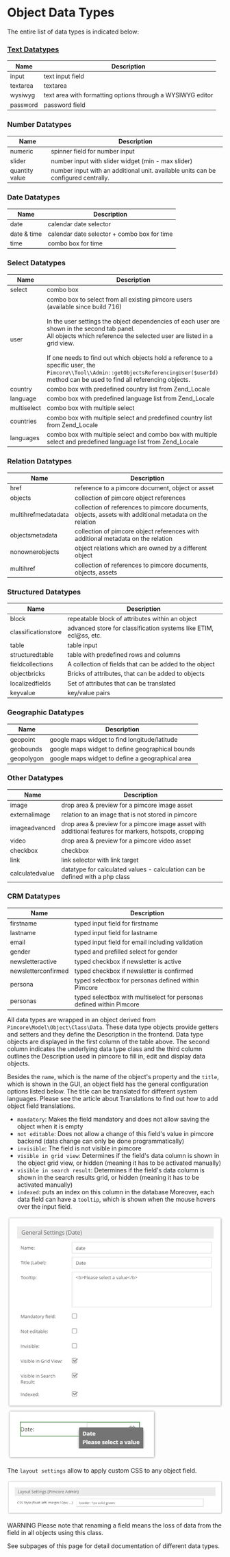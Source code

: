 # Object Data Types


The entire list of data types is indicated below:

### [Text Datatypes](./01_Text_Types.md)

| Name                     | Description                                                                                                                                                                                                                                                                                                                                                                                                                                                                    |
|--------------------------|---------------------------------------------------------------------------------------------------------------------------------------------------------------------------------------------------------------------------------------------------------------------------------------------------------------------------------------------------------------------------------------------------------------------------------------------------------------------------------|
| input                    | text input field                                                                                                                                                                                                                                                                                                                                                                                                                                                                |
| textarea                 | textarea                                                                                                                                                                                                                                                                                                                                                                                                                                                                        |
| wysiwyg                  | text area with formatting options through a WYSIWYG editor                                                                                                                                                                                                                                                                                                                                                                                                                      |
| password                 | password field                                                                                                                                                                                                                                                                                                                                                                                                                                                                  |


### Number Datatypes

| Name                     | Description                                                                                                                                                                                                                                                                                                                                                                                                                                                                    |
|--------------------------|---------------------------------------------------------------------------------------------------------------------------------------------------------------------------------------------------------------------------------------------------------------------------------------------------------------------------------------------------------------------------------------------------------------------------------------------------------------------------------|
| numeric                  | spinner field for number input                                                                                                                                                                                                                                                                                                                                                                                                                                                  |
| slider                   | number input with slider widget (min - max slider)                                                                                                                                                                                                                                                                                                                                                                                                                              |
| quantity value           | number input with an additional unit. available units can be configured centrally.  |


### Date Datatypes

| Name                     | Description                                                                                                                                                                                                                                                                                                                                                                                                                                                                    |
|--------------------------|---------------------------------------------------------------------------------------------------------------------------------------------------------------------------------------------------------------------------------------------------------------------------------------------------------------------------------------------------------------------------------------------------------------------------------------------------------------------------------|
| date                     | calendar date selector                                                                                                                                                                                                                                                                                                                                                                                                                                                          |
| date & time              | calendar date selector + combo box for time                                                                                                                                                                                                                                                                                                                                                                                                                                     |
| time                     | combo box for time                                                                                                                                                                                                                                                                                                                                                                                                                                     |


### Select Datatypes

| Name                     | Description                                                                                                                                                                                                                                                                                                                                                                                                                                                                    |
|--------------------------|---------------------------------------------------------------------------------------------------------------------------------------------------------------------------------------------------------------------------------------------------------------------------------------------------------------------------------------------------------------------------------------------------------------------------------------------------------------------------------|
| select                   | combo box                                                                                                                                                                                                                                                                                                                                                                                                                                                                       |
| user                     | combo box to select from all existing pimcore users (available since build 716) </br></br>In the user settings the object dependencies of each user are shown in the second tab panel.</br>All objects which reference the selected user are listed in a grid view.</br></br>If one needs to find out which objects hold a reference to a specific user, the ```Pimcore\\Tool\\Admin::getObjectsReferencingUser($userId)``` method can be used to find all referencing objects. |
| country                  | combo box with predefined country list from Zend_Locale                                                                                                                                                                                                                                                                                                                                                                                                                         |
| language                 | combo box with predefined language list from Zend_Locale                                                                                                                                                                                                                                                                                                                                                                                                                        |
| multiselect              | combo box with multiple select                                                                                                                                                                                                                                                                                                                                                                                                                                                  |
| countries                | combo box with multiple select and predefined country list from Zend_Locale                                                                                                                                                                                                                                                                                                                                                                                                                         |
| languages                | combo box with multiple select and combo box with multiple select and predefined language list from Zend_Locale                                                                                                                                                                                                                                                                                                                                                                 |


### Relation Datatypes

| Name                     | Description                                                                                                                                                                                                                                                                                                                                                                                                                                                                    |
|--------------------------|---------------------------------------------------------------------------------------------------------------------------------------------------------------------------------------------------------------------------------------------------------------------------------------------------------------------------------------------------------------------------------------------------------------------------------------------------------------------------------|
| href                     | reference to a pimcore document, object or asset                                                                                                                                                                                                                                                                                                                                                                                                                                |
| objects                  | collection of pimcore object references                                                                                                                                                                                                                                                                                                                                                                                                                                         |
| multihrefmedatadata      | collection of references to pimcore documents, objects, assets with additional metadata on the relation                                                                                                                                                                                                                                                                                                                                                                                                                 |
| objectsmetadata          | collection of pimcore object references with additional metadata on the relation                                                                                                                                                                                                                                                                                                                                                                                                                                        |
| nonownerobjects          | object relations which are owned by a different object                                                                                                                                                                                                                                                                                                                                                                                                                          |
| multihref                | collection of references to pimcore documents, objects, assets                                                                                                                                                                                                                                                                                                                                                                                                                  |


### Structured Datatypes

| Name                     | Description                                                                                                                                                                                                                                                                                                                                                                                                                                                                    |
|--------------------------|---------------------------------------------------------------------------------------------------------------------------------------------------------------------------------------------------------------------------------------------------------------------------------------------------------------------------------------------------------------------------------------------------------------------------------------------------------------------------------|
| block                    | repeatable block of attributes within an object                                                                                                                                                                                                                                                                                                                                                                                                                                                                        |
| classificationstore      | advanced store for classification systems like ETIM, ecl@ss, etc. |
| table                    | table input                                                                                                                                                                                                                                                                                                                                                                                                                                                                     |
| structuredtable          | table with predefined rows and columns  |
| fieldcollections         | A collection of fields that can be added to the object                                                                                                                                                                                                                                                                                                                                                                                                                                                         |
| objectbricks             | Bricks of attributes, that can be added to objects | 
| localizedfields          | Set of attributes that can be translated |
| keyvalue                 | key/value pairs                                                                                                                                                                                                                                                                                                                                                                                                                                                                 |


### Geographic Datatypes

| Name                     | Description                                                                                                                                                                                                                                                                                                                                                                                                                                                                    |
|--------------------------|---------------------------------------------------------------------------------------------------------------------------------------------------------------------------------------------------------------------------------------------------------------------------------------------------------------------------------------------------------------------------------------------------------------------------------------------------------------------------------|
| geopoint                 | google maps widget to find longitude/latitude                                                                                                                                                                                                                                                                                                                                                                                                                                   |
| geobounds                | google maps widget to define geographical bounds                                                                                                                                                                                                                                                                                                                                                                                                                                |
| geopolygon               | google maps widget to define a geographical area                                                                                                                                                                                                                                                                                                                                                                                                                                |


### Other Datatypes

| Name                     | Description                                                                                                                                                                                                                                                                                                                                                                                                                                                                    |
|--------------------------|---------------------------------------------------------------------------------------------------------------------------------------------------------------------------------------------------------------------------------------------------------------------------------------------------------------------------------------------------------------------------------------------------------------------------------------------------------------------------------|
| image                    | drop area & preview for a pimcore image asset                                                                                                                                                                                                                                                                                                                                                                                                                                         |
| externalimage            | relation to an image that is not stored in pimcore |
| imageadvanced            | drop area & preview for a pimcore image asset with additional features for markers, hotspots, cropping |
| video                    | drop area & preview for a pimcore video asset                                                                                                                                                                                                                                                                                                                                                                                                                                                                          |
| checkbox                 | checkbox                                                                                                                                                                                                                                                                                                                                                                                                                                                                        |
| link                     | link selector with link target                                                                                                                                                                                                                                                                                                                                                                                                                                                  |
| calculatedvalue          | datatype for calculated values - calculation can be defined with a php class  |


### CRM Datatypes

| Name                     | Description                                                                                                                                                                                                                                                                                                                                                                                                                                                                    |
|--------------------------|---------------------------------------------------------------------------------------------------------------------------------------------------------------------------------------------------------------------------------------------------------------------------------------------------------------------------------------------------------------------------------------------------------------------------------------------------------------------------------|
| firstname                | typed input field for firstname |
| lastname                 | typed input field for lastname |
| email                    | typed input field for email including validation |
| gender                   | typed and prefilled select for gender |
| newsletteractive         | typed checkbox if newsletter is active |
| newsletterconfirmed      | typed checkbox if newsletter is confirmed |
| persona                  | typed selectbox for personas defined within Pimcore |
| personas                 | typed selectbox with multiselect for personas defined within Pimcore |


All data types are wrapped in an object derived from ```Pimcore\Model\Object\Class\Data```. 
These data type objects provide getters and setters and they define the Description in the frontend. 
Data type objects are displayed in the first column of the table above. 
The second column indicates the underlying data type class and the third column outlines the Description used in pimcore 
to fill in, edit and display data objects.


Besides the ```name```, which is the name of the object's property and the ```title```, which is shown in the GUI, an 
object field has the general configuration options listed below. The title can be translated for different system 
languages. Please see the article about Translations to find out how to add object field translations.

* ```mandatory```: Makes the field mandatory and does not allow saving the object when it is empty
* ```not editable```: Does not allow a change of this field's value in pimcore backend (data change can only be done 
  programmatically)
* ```invisible```: The field is not visible in pimcore
* ```visible in grid view```: Determines if the field's data column is shown in the object grid view, or hidden 
  (meaning it has to be activated manually)
* ```visible in search result```: Determines if the field's data column is shown in the search results grid, or hidden 
  (meaning it has to be activated manually)
* ```indexed```: puts an index on this column in the database
Moreover, each data field can have a ```tooltip```, which is shown when the mouse hovers over the input field.

![Data Field Settings](../../../img/classes-datatypes1.jpg)
![Data Field Settings](../../../img/classes-datatypes2.jpg)


The ```layout settings``` allow to apply custom CSS to any object field.


![Data Field Settings](../../../img/classes-datatypes3.jpg)


<div class="notice-box">
WARNING
Please note that renaming a field means the loss of data from the field in all objects using this class.
</div>


See subpages of this page for detail documentation of different data types. 